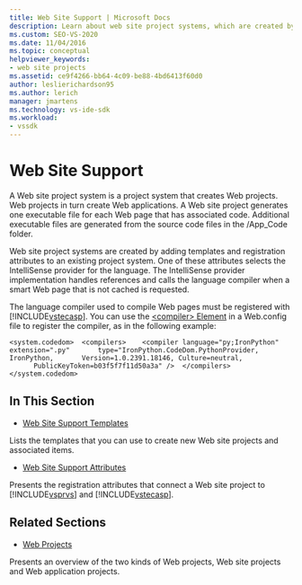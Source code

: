 ```yaml
---
title: Web Site Support | Microsoft Docs
description: Learn about web site project systems, which are created by adding templates and registration attributes to an existing project system.
ms.custom: SEO-VS-2020
ms.date: 11/04/2016
ms.topic: conceptual
helpviewer_keywords:
- web site projects
ms.assetid: ce9f4266-bb64-4c09-be88-4bd6413f60d0
author: leslierichardson95
ms.author: lerich
manager: jmartens
ms.technology: vs-ide-sdk
ms.workload:
- vssdk
---
```

# Web Site Support
A Web site project system is a project system that creates Web projects. Web projects in turn create Web applications. A Web site project generates one executable file for each Web page that has associated code. Additional executable files are generated from the source code files in the /App_Code folder.

 Web site project systems are created by adding templates and registration attributes to an existing project system. One of these attributes selects the IntelliSense provider for the language. The IntelliSense provider implementation handles references and calls the language compiler when a smart Web page that is not cached is requested.

 The language compiler used to compile Web pages must be registered with [!INCLUDE[vstecasp](../../code-quality/includes/vstecasp_md.md)]. You can use the [\<compiler> Element](/dotnet/framework/configure-apps/file-schema/compiler/compiler-element) in a Web.config file to register the compiler, as in the following example:

```
<system.codedom>  <compilers>    <compiler language="py;IronPython" extension=".py"       type="IronPython.CodeDom.PythonProvider, IronPython,       Version=1.0.2391.18146, Culture=neutral,       PublicKeyToken=b03f5f7f11d50a3a" />  </compilers></system.codedom>
```

## In This Section
- [Web Site Support Templates](../../extensibility/internals/web-site-support-templates.md)

 Lists the templates that you can use to create new Web site projects and associated items.

- [Web Site Support Attributes](../../extensibility/internals/web-site-support-attributes.md)

 Presents the registration attributes that connect a Web site project to [!INCLUDE[vsprvs](../../code-quality/includes/vsprvs_md.md)] and [!INCLUDE[vstecasp](../../code-quality/includes/vstecasp_md.md)].

## Related Sections
- [Web Projects](../../extensibility/internals/web-projects.md)

 Presents an overview of the two kinds of Web projects, Web site projects and Web application projects.
